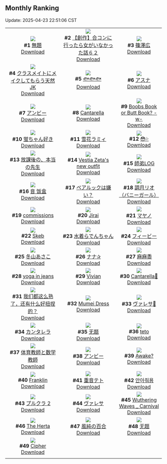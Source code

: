 ## Monthly Ranking
Update: 2025-04-23 22:51:06 CST

|      |      |      |
| :----: | :----: | :----: |
| ![](https://i.pixiv.re/c/240x480/img-master/img/2025/03/26/07/30/02/128616342_p0_master1200.jpg)<br>**#1** [無題](https://www.pixiv.net/artworks/128616342)<br>[Download](https://i.pixiv.re/img-original/img/2025/03/26/07/30/02/128616342_p0.png) | ![](https://i.pixiv.re/c/240x480/img-master/img/2025/03/28/00/00/21/128674390_p0_master1200.jpg)<br>**#2** [【創作】合コンに行ったら女がいなかった話６２](https://www.pixiv.net/artworks/128674390)<br>[Download](https://i.pixiv.re/img-original/img/2025/03/28/00/00/21/128674390_p0.png) | ![](https://i.pixiv.re/c/240x480/img-master/img/2025/03/26/20/22/32/128632665_p0_master1200.jpg)<br>**#3** [篠澤広](https://www.pixiv.net/artworks/128632665)<br>[Download](https://i.pixiv.re/img-original/img/2025/03/26/20/22/32/128632665_p0.jpg) |
| ![](https://i.pixiv.re/c/240x480/img-master/img/2025/03/26/01/25/33/128610822_p0_master1200.jpg)<br>**#4** [クラスメイトにメイクしてもらう天然JK](https://www.pixiv.net/artworks/128610822)<br>[Download](https://i.pixiv.re/img-original/img/2025/03/26/01/25/33/128610822_p0.jpg) | ![](https://i.pixiv.re/c/240x480/img-master/img/2025/03/26/18/00/06/128627842_p0_master1200.jpg)<br>**#5** [🐟🐟🐟](https://www.pixiv.net/artworks/128627842)<br>[Download](https://i.pixiv.re/img-original/img/2025/03/26/18/00/06/128627842_p0.png) | ![](https://i.pixiv.re/c/240x480/img-master/img/2025/03/24/20/25/58/128564497_p0_master1200.jpg)<br>**#6** [アスナ](https://www.pixiv.net/artworks/128564497)<br>[Download](https://i.pixiv.re/img-original/img/2025/03/24/20/25/58/128564497_p0.png) |
| ![](https://i.pixiv.re/c/240x480/img-master/img/2025/03/26/17/55/14/128627691_p0_master1200.jpg)<br>**#7** [アンビー](https://www.pixiv.net/artworks/128627691)<br>[Download](https://i.pixiv.re/img-original/img/2025/03/26/17/55/14/128627691_p0.jpg) | ![](https://i.pixiv.re/c/240x480/img-master/img/2025/03/27/13/01/38/128655588_p0_master1200.jpg)<br>**#8** [Cantarella](https://www.pixiv.net/artworks/128655588)<br>[Download](https://i.pixiv.re/img-original/img/2025/03/27/13/01/38/128655588_p0.png) | ![](https://i.pixiv.re/c/240x480/img-master/img/2025/03/26/10/38/53/128619209_p0_master1200.jpg)<br>**#9** [Boobs Book or Butt Book? -w-](https://www.pixiv.net/artworks/128619209)<br>[Download](https://i.pixiv.re/img-original/img/2025/03/26/10/38/53/128619209_p0.jpg) |
| ![](https://i.pixiv.re/c/240x480/img-master/img/2025/03/26/00/00/17/128607583_p0_master1200.jpg)<br>**#10** [蛍ちゃん好き](https://www.pixiv.net/artworks/128607583)<br>[Download](https://i.pixiv.re/img-original/img/2025/03/26/00/00/17/128607583_p0.png) | ![](https://i.pixiv.re/c/240x480/img-master/img/2025/03/26/12/51/25/128621706_p0_master1200.jpg)<br>**#11** [雪花ラミィ](https://www.pixiv.net/artworks/128621706)<br>[Download](https://i.pixiv.re/img-original/img/2025/03/26/12/51/25/128621706_p0.jpg) | ![](https://i.pixiv.re/c/240x480/img-master/img/2025/03/25/00/03/13/128573478_p0_master1200.jpg)<br>**#12** [😳💦](https://www.pixiv.net/artworks/128573478)<br>[Download](https://i.pixiv.re/img-original/img/2025/03/25/00/03/13/128573478_p0.jpg) |
| ![](https://i.pixiv.re/c/240x480/img-master/img/2025/03/26/20/35/24/128633136_p0_master1200.jpg)<br>**#13** [放課後の、本当の先生](https://www.pixiv.net/artworks/128633136)<br>[Download](https://i.pixiv.re/img-original/img/2025/03/26/20/35/24/128633136_p0.jpg) | ![](https://i.pixiv.re/c/240x480/img-master/img/2025/03/26/04/00/27/128613702_p0_master1200.jpg)<br>**#14** [Vestia Zeta's new outfit](https://www.pixiv.net/artworks/128613702)<br>[Download](https://i.pixiv.re/img-original/img/2025/03/26/04/00/27/128613702_p0.png) | ![](https://i.pixiv.re/c/240x480/img-master/img/2025/03/26/01/45/27/128611334_p0_master1200.jpg)<br>**#15** [師弟LOG](https://www.pixiv.net/artworks/128611334)<br>[Download](https://i.pixiv.re/img-original/img/2025/03/26/01/45/27/128611334_p0.png) |
| ![](https://i.pixiv.re/c/240x480/img-master/img/2025/03/24/13/05/16/128553705_p0_master1200.jpg)<br>**#16** [音 饭盒](https://www.pixiv.net/artworks/128553705)<br>[Download](https://i.pixiv.re/img-original/img/2025/03/24/13/05/16/128553705_p0.jpg) | ![](https://i.pixiv.re/c/240x480/img-master/img/2025/03/26/17/00/09/128626424_p0_master1200.jpg)<br>**#17** [ペアルックは嫌い？](https://www.pixiv.net/artworks/128626424)<br>[Download](https://i.pixiv.re/img-original/img/2025/03/26/17/00/09/128626424_p0.jpg) | ![](https://i.pixiv.re/c/240x480/img-master/img/2025/04/10/16/21/35/128594706_p0_master1200.jpg)<br>**#18** [調月リオ（バニーガール）](https://www.pixiv.net/artworks/128594706)<br>[Download](https://i.pixiv.re/img-original/img/2025/04/10/16/21/35/128594706_p0.png) |
| ![](https://i.pixiv.re/c/240x480/img-master/img/2025/03/26/14/57/07/128623976_p0_master1200.jpg)<br>**#19** [commissions](https://www.pixiv.net/artworks/128623976)<br>[Download](https://i.pixiv.re/img-original/img/2025/03/26/14/57/07/128623976_p0.png) | ![](https://i.pixiv.re/c/240x480/img-master/img/2025/03/27/00/16/23/128642315_p0_master1200.jpg)<br>**#20** [Jirai](https://www.pixiv.net/artworks/128642315)<br>[Download](https://i.pixiv.re/img-original/img/2025/03/27/00/16/23/128642315_p0.png) | ![](https://i.pixiv.re/c/240x480/img-master/img/2025/03/25/11/21/50/128580960_p0_master1200.jpg)<br>**#21** [マヤノ](https://www.pixiv.net/artworks/128580960)<br>[Download](https://i.pixiv.re/img-original/img/2025/03/25/11/21/50/128580960_p0.png) |
| ![](https://i.pixiv.re/c/240x480/img-master/img/2025/03/25/12/31/46/128587248_p0_master1200.jpg)<br>**#22** [Skeb](https://www.pixiv.net/artworks/128587248)<br>[Download](https://i.pixiv.re/img-original/img/2025/03/25/12/31/46/128587248_p0.jpg) | ![](https://i.pixiv.re/c/240x480/img-master/img/2025/03/27/00/00/11/128641354_p0_master1200.jpg)<br>**#23** [水着らでんちゃん](https://www.pixiv.net/artworks/128641354)<br>[Download](https://i.pixiv.re/img-original/img/2025/03/27/00/00/11/128641354_p0.jpg) | ![](https://i.pixiv.re/c/240x480/img-master/img/2025/03/26/21/44/16/128635897_p0_master1200.jpg)<br>**#24** [フィービー](https://www.pixiv.net/artworks/128635897)<br>[Download](https://i.pixiv.re/img-original/img/2025/03/26/21/44/16/128635897_p0.jpg) |
| ![](https://i.pixiv.re/c/240x480/img-master/img/2025/03/24/17/00/03/128558293_p0_master1200.jpg)<br>**#25** [冬山あさこ](https://www.pixiv.net/artworks/128558293)<br>[Download](https://i.pixiv.re/img-original/img/2025/03/24/17/00/03/128558293_p0.png) | ![](https://i.pixiv.re/c/240x480/img-master/img/2025/03/26/18/02/22/128628135_p0_master1200.jpg)<br>**#26** [ナナ✰](https://www.pixiv.net/artworks/128628135)<br>[Download](https://i.pixiv.re/img-original/img/2025/03/26/18/02/22/128628135_p0.jpg) | ![](https://i.pixiv.re/c/240x480/img-master/img/2025/03/26/21/49/16/128636093_p0_master1200.jpg)<br>**#27** [麻麻黍](https://www.pixiv.net/artworks/128636093)<br>[Download](https://i.pixiv.re/img-original/img/2025/03/26/21/49/16/128636093_p0.jpg) |
| ![](https://i.pixiv.re/c/240x480/img-master/img/2025/03/26/05/03/06/128614406_p0_master1200.jpg)<br>**#28** [yoga in jeans](https://www.pixiv.net/artworks/128614406)<br>[Download](https://i.pixiv.re/img-original/img/2025/03/26/05/03/06/128614406_p0.png) | ![](https://i.pixiv.re/c/240x480/img-master/img/2025/03/26/00/00/53/128607707_p0_master1200.jpg)<br>**#29** [Vivian](https://www.pixiv.net/artworks/128607707)<br>[Download](https://i.pixiv.re/img-original/img/2025/03/26/00/00/53/128607707_p0.png) | ![](https://i.pixiv.re/c/240x480/img-master/img/2025/03/26/15/31/49/128624674_p0_master1200.jpg)<br>**#30** [Cantarella💜](https://www.pixiv.net/artworks/128624674)<br>[Download](https://i.pixiv.re/img-original/img/2025/03/26/15/31/49/128624674_p0.jpg) |
| ![](https://i.pixiv.re/c/240x480/img-master/img/2025/03/25/16/19/26/128591526_p0_master1200.jpg)<br>**#31** [我们都这么熟了，还有什么好扭捏的？](https://www.pixiv.net/artworks/128591526)<br>[Download](https://i.pixiv.re/img-original/img/2025/03/25/16/19/26/128591526_p0.jpg) | ![](https://i.pixiv.re/c/240x480/img-master/img/2025/03/25/07/07/52/128581944_p0_master1200.jpg)<br>**#32** [Mumei Dress](https://www.pixiv.net/artworks/128581944)<br>[Download](https://i.pixiv.re/img-original/img/2025/03/25/07/07/52/128581944_p0.png) | ![](https://i.pixiv.re/c/240x480/img-master/img/2025/03/26/12/24/29/128621187_p0_master1200.jpg)<br>**#33** [ヴァレサ🩷](https://www.pixiv.net/artworks/128621187)<br>[Download](https://i.pixiv.re/img-original/img/2025/03/26/12/24/29/128621187_p0.jpg) |
| ![](https://i.pixiv.re/c/240x480/img-master/img/2025/03/27/12/28/49/128654883_p0_master1200.jpg)<br>**#34** [カンタレラ](https://www.pixiv.net/artworks/128654883)<br>[Download](https://i.pixiv.re/img-original/img/2025/03/27/12/28/49/128654883_p0.png) | ![](https://i.pixiv.re/c/240x480/img-master/img/2025/03/26/14/18/05/128623316_p0_master1200.jpg)<br>**#35** [无题](https://www.pixiv.net/artworks/128623316)<br>[Download](https://i.pixiv.re/img-original/img/2025/03/26/14/18/05/128623316_p0.jpg) | ![](https://i.pixiv.re/c/240x480/img-master/img/2025/03/27/01/26/01/128644480_p0_master1200.jpg)<br>**#36** [teto](https://www.pixiv.net/artworks/128644480)<br>[Download](https://i.pixiv.re/img-original/img/2025/03/27/01/26/01/128644480_p0.jpg) |
| ![](https://i.pixiv.re/c/240x480/img-master/img/2025/03/27/20/11/46/128665738_p0_master1200.jpg)<br>**#37** [体育教師と数学教師](https://www.pixiv.net/artworks/128665738)<br>[Download](https://i.pixiv.re/img-original/img/2025/03/27/20/11/46/128665738_p0.jpg) | ![](https://i.pixiv.re/c/240x480/img-master/img/2025/03/25/16/21/34/128591572_p0_master1200.jpg)<br>**#38** [アンビー](https://www.pixiv.net/artworks/128591572)<br>[Download](https://i.pixiv.re/img-original/img/2025/03/25/16/21/34/128591572_p0.png) | ![](https://i.pixiv.re/c/240x480/img-master/img/2025/03/25/19/10/31/128596110_p0_master1200.jpg)<br>**#39** [Awake?](https://www.pixiv.net/artworks/128596110)<br>[Download](https://i.pixiv.re/img-original/img/2025/03/25/19/10/31/128596110_p0.jpg) |
| ![](https://i.pixiv.re/c/240x480/img-master/img/2025/03/24/14/32/12/128555319_p0_master1200.jpg)<br>**#40** [Franklin](https://www.pixiv.net/artworks/128555319)<br>[Download](https://i.pixiv.re/img-original/img/2025/03/24/14/32/12/128555319_p0.png) | ![](https://i.pixiv.re/c/240x480/img-master/img/2025/03/25/10/15/31/128584739_p0_master1200.jpg)<br>**#41** [重音テト](https://www.pixiv.net/artworks/128584739)<br>[Download](https://i.pixiv.re/img-original/img/2025/03/25/10/15/31/128584739_p0.jpg) | ![](https://i.pixiv.re/c/240x480/img-master/img/2025/03/25/19/10/29/128596109_p0_master1200.jpg)<br>**#42** [안아줘용](https://www.pixiv.net/artworks/128596109)<br>[Download](https://i.pixiv.re/img-original/img/2025/03/25/19/10/29/128596109_p0.png) |
| ![](https://i.pixiv.re/c/240x480/img-master/img/2025/03/25/00/07/01/128573702_p0_master1200.jpg)<br>**#43** [プルクラ 2](https://www.pixiv.net/artworks/128573702)<br>[Download](https://i.pixiv.re/img-original/img/2025/03/25/00/07/01/128573702_p0.png) | ![](https://i.pixiv.re/c/240x480/img-master/img/2025/03/27/09/00/38/128637762_p0_master1200.jpg)<br>**#44** [ヴァレサ](https://www.pixiv.net/artworks/128637762)<br>[Download](https://i.pixiv.re/img-original/img/2025/03/27/09/00/38/128637762_p0.jpg) | ![](https://i.pixiv.re/c/240x480/img-master/img/2025/03/25/19/05/53/128595970_p0_master1200.jpg)<br>**#45** [Wuthering Waves _ Carnival](https://www.pixiv.net/artworks/128595970)<br>[Download](https://i.pixiv.re/img-original/img/2025/03/25/19/05/53/128595970_p0.jpg) |
| ![](https://i.pixiv.re/c/240x480/img-master/img/2025/03/25/00/00/17/128573106_p0_master1200.jpg)<br>**#46** [The Herta](https://www.pixiv.net/artworks/128573106)<br>[Download](https://i.pixiv.re/img-original/img/2025/03/25/00/00/17/128573106_p0.png) | ![](https://i.pixiv.re/c/240x480/img-master/img/2025/03/28/00/00/12/128674337_p0_master1200.jpg)<br>**#47** [風純の百合](https://www.pixiv.net/artworks/128674337)<br>[Download](https://i.pixiv.re/img-original/img/2025/03/28/00/00/12/128674337_p0.jpg) | ![](https://i.pixiv.re/c/240x480/img-master/img/2025/03/26/00/10/59/128608297_p0_master1200.jpg)<br>**#48** [无题](https://www.pixiv.net/artworks/128608297)<br>[Download](https://i.pixiv.re/img-original/img/2025/03/26/00/10/59/128608297_p0.png) |
| ![](https://i.pixiv.re/c/240x480/img-master/img/2025/03/27/08/01/54/128650385_p0_master1200.jpg)<br>**#49** [Cipher](https://www.pixiv.net/artworks/128650385)<br>[Download](https://i.pixiv.re/img-original/img/2025/03/27/08/01/54/128650385_p0.png) |
|      |      |
